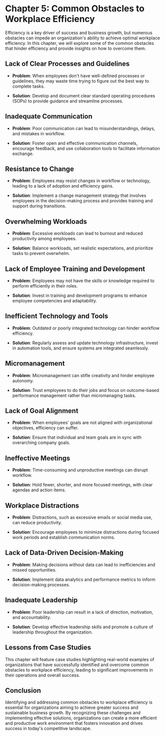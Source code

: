 Chapter 5: Common Obstacles to Workplace Efficiency
===================================================

Efficiency is a key driver of success and business growth, but numerous obstacles can impede an organization's ability to achieve optimal workplace efficiency. In this chapter, we will explore some of the common obstacles that hinder efficiency and provide insights on how to overcome them.

Lack of Clear Processes and Guidelines
--------------------------------------

* **Problem**: When employees don't have well-defined processes or guidelines, they may waste time trying to figure out the best way to complete tasks.

* **Solution**: Develop and document clear standard operating procedures (SOPs) to provide guidance and streamline processes.

Inadequate Communication
------------------------

* **Problem**: Poor communication can lead to misunderstandings, delays, and mistakes in workflow.

* **Solution**: Foster open and effective communication channels, encourage feedback, and use collaboration tools to facilitate information exchange.

Resistance to Change
--------------------

* **Problem**: Employees may resist changes in workflow or technology, leading to a lack of adoption and efficiency gains.

* **Solution**: Implement a change management strategy that involves employees in the decision-making process and provides training and support during transitions.

Overwhelming Workloads
----------------------

* **Problem**: Excessive workloads can lead to burnout and reduced productivity among employees.

* **Solution**: Balance workloads, set realistic expectations, and prioritize tasks to prevent overwhelm.

Lack of Employee Training and Development
-----------------------------------------

* **Problem**: Employees may not have the skills or knowledge required to perform efficiently in their roles.

* **Solution**: Invest in training and development programs to enhance employee competencies and adaptability.

Inefficient Technology and Tools
--------------------------------

* **Problem**: Outdated or poorly integrated technology can hinder workflow efficiency.

* **Solution**: Regularly assess and update technology infrastructure, invest in automation tools, and ensure systems are integrated seamlessly.

Micromanagement
---------------

* **Problem**: Micromanagement can stifle creativity and hinder employee autonomy.

* **Solution**: Trust employees to do their jobs and focus on outcome-based performance management rather than micromanaging tasks.

Lack of Goal Alignment
----------------------

* **Problem**: When employees' goals are not aligned with organizational objectives, efficiency can suffer.

* **Solution**: Ensure that individual and team goals are in sync with overarching company goals.

Ineffective Meetings
--------------------

* **Problem**: Time-consuming and unproductive meetings can disrupt workflow.

* **Solution**: Hold fewer, shorter, and more focused meetings, with clear agendas and action items.

Workplace Distractions
----------------------

* **Problem**: Distractions, such as excessive emails or social media use, can reduce productivity.

* **Solution**: Encourage employees to minimize distractions during focused work periods and establish communication norms.

Lack of Data-Driven Decision-Making
-----------------------------------

* **Problem**: Making decisions without data can lead to inefficiencies and missed opportunities.

* **Solution**: Implement data analytics and performance metrics to inform decision-making processes.

Inadequate Leadership
---------------------

* **Problem**: Poor leadership can result in a lack of direction, motivation, and accountability.

* **Solution**: Develop effective leadership skills and promote a culture of leadership throughout the organization.

Lessons from Case Studies
-------------------------

This chapter will feature case studies highlighting real-world examples of organizations that have successfully identified and overcome common obstacles to workplace efficiency, leading to significant improvements in their operations and overall success.

Conclusion
----------

Identifying and addressing common obstacles to workplace efficiency is essential for organizations aiming to achieve greater success and sustainable business growth. By recognizing these challenges and implementing effective solutions, organizations can create a more efficient and productive work environment that fosters innovation and drives success in today's competitive landscape.

